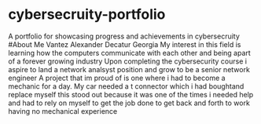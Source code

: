 # cybersecruity-portfolio
A portfolio for showcasing progress and achievements in cybersecruity
#About Me
Vantez Alexander
Decatur Georgia
My interest in this field is learning how the computers communicate with each other and being apart of a forever growing industry
Upon completing the cybersecurity course i aspire to land a network analsyst position and grow to be a senior network engineer
A project that im proud of is one where i had to become a mechanic for a day. My car needed a t connector which i had boughtand replace myself 
this stood out because it was one of the times i needed help and had to rely on myself to get the job done to get back and forth to work having no mechanical experience
